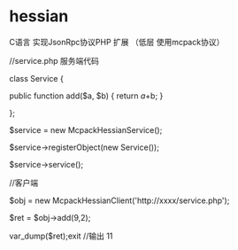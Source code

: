# hessian
C语言 实现JsonRpc协议PHP 扩展 （低层 使用mcpack协议）

//service.php 服务端代码

class Service {

public function add($a, $b) {
	return $a+$b;
}

};

$service = new McpackHessianService();

$service->registerObject(new Service());

$service->service();

//客户端

$obj = new McpackHessianClient('http://xxxx/service.php');

$ret = $obj->add(9,2);

var_dump($ret);exit //输出 11
